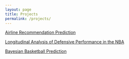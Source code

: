 ```yaml
---
layout: page
title: Projects
permalink: /projects/
---
```


[Airline Recommendation Prediction](../downloads/625.pdf)

[Longitudinal Analysis of Defensive Performance in the NBA](../downloads/653.pdf)

[Bayesian Basketball Prediction](../downloads/682.pdf)